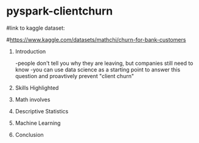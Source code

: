 # pyspark-clientchurn

#link to kaggle dataset:

#https://www.kaggle.com/datasets/mathchi/churn-for-bank-customers



1. Introduction

    -people don't tell you why they are leaving, but companies still need to know
    -you can use data science as a starting point to answer this question and proavtively prevent "client churn"


2. Skills Highlighted
3. Math involves
4. Descriptive Statistics
5. Machine Learning
6. Conclusion


